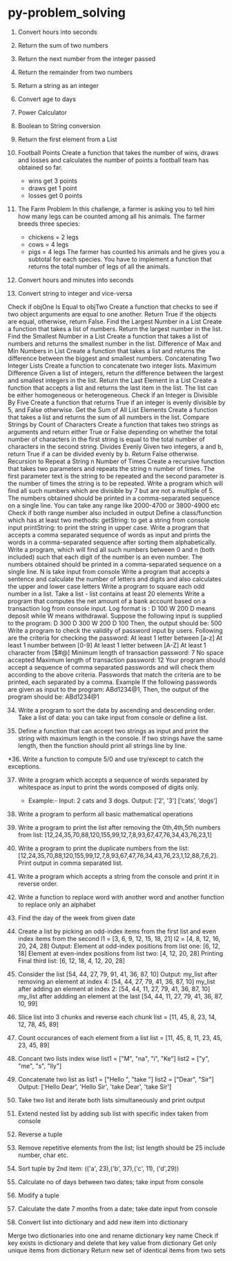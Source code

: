 # py-problem_solving

01. Convert hours into seconds

02. Return the sum of two numbers

03. Return the next number from the integer passed

04. Return the remainder from two numbers

05. Return a string as an integer

06. Convert age to days

07. Power Calculator

08. Boolean to String conversion

09. Return the first element from a List

10. Football Points
    Create a function that takes the number of wins, draws and losses and calculates the number of points a football team has obtained so far.
    - wins get 3 points
    - draws get 1 point
    - losses get 0 points
    
11. The Farm Problem
    In this challenge, a farmer is asking you to tell him how many legs can be counted among all his animals. The farmer breeds three species:
    - chickens = 2 legs
    - cows = 4 legs
    - pigs = 4 legs
    The farmer has counted his animals and he gives you a subtotal for each species. You have to implement a function that returns the total number of legs of all the animals.

12. Convert hours and minutes into seconds

13. Convert string to integer and vice-versa

Check if objOne Is Equal to objTwo
Create a function that checks to see if two object arguments are equal to one another. Return True if the objects are equal, otherwise, return False.
Find the Largest Number in a List
Create a function that takes a list of numbers. Return the largest number in the list.
Find the Smallest Number in a List
Create a function that takes a list of numbers and returns the smallest number in the list.
Difference of Max and Min Numbers in List
Create a function that takes a list and returns the difference between the biggest and smallest numbers.
Concatenating Two Integer Lists
Create a function to concatenate two integer lists.
Maximum Difference
Given a list of integers, return the difference between the largest and smallest integers in the list.
Return the Last Element in a List
Create a function that accepts a list and returns the last item in the list. The list can be either homogeneous or heterogeneous.
Check if an Integer is Divisible By Five
Create a function that returns True if an integer is evenly divisible by 5, and False otherwise.
Get the Sum of All List Elements
Create a function that takes a list and returns the sum of all numbers in the list.
Compare Strings by Count of Characters
Create a function that takes two strings as arguments and return either True or False depending on whether the total number of characters in the first string is equal to the total number of characters in the second string.
Divides Evenly
Given two integers, a and b, return True if a can be divided evenly by b. Return False otherwise.
Recursion to Repeat a String n Number of Times
Create a recursive function that takes two parameters and repeats the string n number of times. The first parameter text is the string to be repeated and the second parameter is the number of times the string is to be repeated.
Write a program which will find all such numbers which are divisible by 7 but are not a multiple of 5. The numbers obtained should be printed in a comma-separated sequence on a single line.
You can take any range like 2000-4700 or 3800-4900 etc 
Check if both range number also included in output 
Define a class/function which has at least two methods: getString: to get a string from console input printString: to print the string in upper case. 
Write a program that accepts a comma separated sequence of words as input and prints the words in a comma-separated sequence after sorting them alphabetically. 
Write a program, which will find all such numbers between 0 and n (both included) such that each digit of the number is an even number. The numbers obtained should be printed in a comma-separated sequence on a single line.
N is take input from console 
Write a program that accepts a sentence and calculate the number of letters and digits and also calculates the upper and lower case letters
Write a program to square each odd number in a list. 
Take a list - list contains at least 20 elements
Write a program that computes the net amount of a bank account based on a transaction log from console input. 
Log format is :  D 100 W 200
D means deposit while W means withdrawal. Suppose the following input is supplied to the program: D 300 D 300 W 200 D 100 Then, the output should be: 500
Write a program to check the validity of password input by users. 
Following are the criteria for checking the password:
At least 1 letter between [a-z]
At least 1 number between [0-9]
At least 1 letter between [A-Z]
At least 1 character from [$#@]
Minimum length of transaction password: 7
No space accepted
Maximum length of transaction password: 12 Your program should accept a sequence of comma separated passwords and will check them according to the above criteria. Passwords that match the criteria are to be printed, each separated by a comma. Example If the following passwords are given as input to the program: ABd1234@1, Then, the output of the program should be: ABd1234@1
 
34. Write a program to sort the data by ascending and descending order. Take a list of data: you can take input from console or define a list.

35. Define a function that can accept two strings as input and print the string with maximum length in the console. If two strings have the same length, then the function should print all strings line by line.

*36. Write a function to compute 5/0 and use try/except to catch the exceptions.

37. Write a program which accepts a sequence of words separated by whitespace as input to print the words composed of digits only.
    - Example:- 
      Input: 2 cats and 3 dogs.
      Output: ['2', '3'] [‘cats’, ‘dogs’]
      
38. Write a program to perform all basic mathematical operations
 
39. Write a program to print the list after removing the 0th,4th,5th numbers from list:
   [12,24,35,70,88,120,155,99,12,7,8,93,67,47,76,34,43,76,23,1]
   
40. Write a program to print the duplicate numbers from the list: 
    [12,24,35,70,88,120,155,99,12,7,8,93,67,47,76,34,43,76,23,1,12,88,7,6,2].
    Print output in comma separated list.

41. Write a program which accepts a string from the console and print it in reverse order.

42. Write a function to replace word with another word and another function to replace only an alphabet
 
43. Find the day of the week from given date

44. Create a list by picking an odd-index items from the first list and even index items from the second
    l1 = [3, 6, 9, 12, 15, 18, 21]
    l2 = [4, 8, 12, 16, 20, 24, 28] 
    Output:
	Element at odd-index positions from list one: [6, 12, 18]
	Element at even-index positions from list two: [4, 12, 20, 28]
	Printing Final third list: [6, 12, 18, 4, 12, 20, 28]

45. Consider the list [54, 44, 27, 79, 91, 41, 36, 87, 10]
    Output:
	my_list after removing an element at index 4: [54, 44, 27, 79, 41, 36, 87, 10]
	my_list after adding an element at index 2: [54, 44, 11, 27, 79, 41, 36, 87, 10]
	my_list after addding an element at the last [54, 44, 11, 27, 79, 41, 36, 87, 10, 99]

46. Slice list into 3 chunks and reverse each chunk 
    list = [11, 45, 8, 23, 14, 12, 78, 45, 89] 

47. Count occurances of each element from a list
    list = [11, 45, 8, 11, 23, 45, 23, 45, 89]

48. Concant two lists index wise 
    list1 = ["M", "na", "i", "Ke"]
    list2 = ["y", "me", "s", "lly"]

49. Concatenate two list as
    list1 = ["Hello ", "take "]
    list2 = ["Dear", "Sir"]  
    Output: ['Hello Dear', 'Hello Sir', 'take Dear', 'take Sir']

50. Take two list and iterate both lists simultaneously and print output

51. Extend nested list by adding sub list with specific index taken from console

52. Reverse a tuple

53. Remove repetitive elements from the list; list length should be 25 include number, char etc.

54. Sort tuple by 2nd item: (('a', 23),('b', 37),('c', 11), ('d',29))

55. Calculate no of days between two dates; take input from console 

56. Modify a tuple

57. Calculate the date 7 months from a date; take date input from console

58. Convert list into dictionary and add new item into dictionary

Merge two dictionaries into one and rename dictionary key name 
 Check if key exists in dictionary and delete that key value from dictionary
Get only unique items from dictionary
Return new set of identical items from two sets

